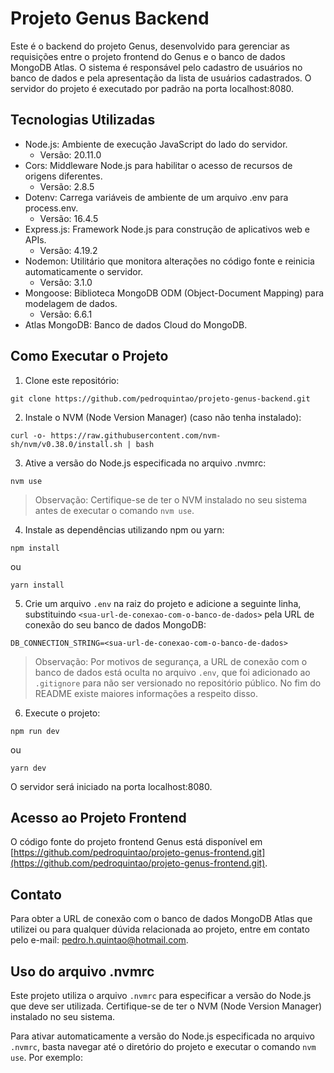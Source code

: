 # Projeto Genus Backend

Este é o backend do projeto Genus, desenvolvido para gerenciar as requisições entre o projeto frontend do Genus e o banco de dados MongoDB Atlas. O sistema é responsável pelo cadastro de usuários no banco de dados e pela apresentação da lista de usuários cadastrados. O servidor do projeto é executado por padrão na porta localhost:8080.

## Tecnologias Utilizadas

- Node.js: Ambiente de execução JavaScript do lado do servidor.
  - Versão: 20.11.0
- Cors: Middleware Node.js para habilitar o acesso de recursos de origens diferentes.
  - Versão: 2.8.5
- Dotenv: Carrega variáveis de ambiente de um arquivo .env para process.env.
  - Versão: 16.4.5
- Express.js: Framework Node.js para construção de aplicativos web e APIs.
  - Versão: 4.19.2
- Nodemon: Utilitário que monitora alterações no código fonte e reinicia automaticamente o servidor.
  - Versão: 3.1.0
- Mongoose: Biblioteca MongoDB ODM (Object-Document Mapping) para modelagem de dados.
  - Versão: 6.6.1
- Atlas MongoDB: Banco de dados Cloud do MongoDB.

## Como Executar o Projeto

1. Clone este repositório:
```
git clone https://github.com/pedroquintao/projeto-genus-backend.git
```

2. Instale o NVM (Node Version Manager) (caso não tenha instalado):
```
curl -o- https://raw.githubusercontent.com/nvm-sh/nvm/v0.38.0/install.sh | bash
```

3. Ative a versão do Node.js especificada no arquivo .nvmrc:
```
nvm use
```
> Observação: Certifique-se de ter o NVM instalado no seu sistema antes de executar o comando `nvm use`.

4. Instale as dependências utilizando npm ou yarn:
```
npm install
```
  ou
```
yarn install
```

5. Crie um arquivo `.env` na raiz do projeto e adicione a seguinte linha, substituindo `<sua-url-de-conexao-com-o-banco-de-dados>` pela URL de conexão do seu banco de dados MongoDB:
```
DB_CONNECTION_STRING=<sua-url-de-conexao-com-o-banco-de-dados>
```
> Observação: Por motivos de segurança, a URL de conexão com o banco de dados está oculta no arquivo `.env`, que foi adicionado ao `.gitignore` para não ser versionado no repositório público. No fim do README existe maiores informações a respeito disso.

6. Execute o projeto:
```
npm run dev
```
  ou
```
yarn dev
```
O servidor será iniciado na porta localhost:8080.

## Acesso ao Projeto Frontend

O código fonte do projeto frontend Genus está disponível em [https://github.com/pedroquintao/projeto-genus-frontend.git](https://github.com/pedroquintao/projeto-genus-frontend.git).

## Contato

Para obter a URL de conexão com o banco de dados MongoDB Atlas que utilizei ou para qualquer dúvida relacionada ao projeto, entre em contato pelo e-mail: pedro.h.quintao@hotmail.com.


## Uso do arquivo .nvmrc

Este projeto utiliza o arquivo `.nvmrc` para especificar a versão do Node.js que deve ser utilizada. Certifique-se de ter o NVM (Node Version Manager) instalado no seu sistema.

Para ativar automaticamente a versão do Node.js especificada no arquivo `.nvmrc`, basta navegar até o diretório do projeto e executar o comando `nvm use`. Por exemplo:


